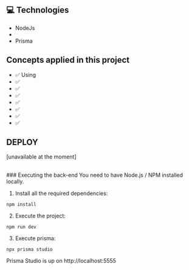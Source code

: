 ## 💻 Technologies

- NodeJs
-
- Prisma

## Concepts applied in this project

- ✅ Using
- ✅
- ✅
- ✅
- ✅
- ✅
- ✅
- ✅
  <br/>

## DEPLOY

[unavailable at the moment]

<br/>
### Executing the back-end
You need to have Node.js / NPM installed locally.

1. Install all the required dependencies:

```
npm install
```

2. Execute the project:

```
npm run dev
```

3. Execute prisma:

```
npx prisma studio
``````
Prisma Studio is up on http://localhost:5555